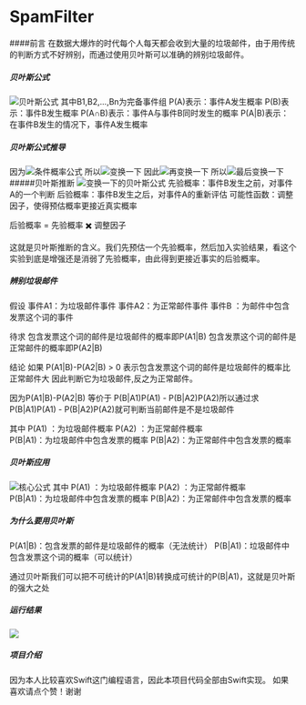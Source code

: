 # SpamFilter
####前言
 在数据大爆炸的时代每个人每天都会收到大量的垃圾邮件，由于用传统的判断方式不好辨别，而通过使用贝叶斯可以准确的辨别垃圾邮件。
##### 贝叶斯公式
![贝叶斯公式](https://upload-images.jianshu.io/upload_images/2814521-2e68faf0138de9b3.png?imageMogr2/auto-orient/strip%7CimageView2/2/w/1240)
    其中B1,B2,...,Bn为完备事件组
     P(A)表示：事件A发生概率
     P(B)表示：事件B发生概率
     P(A∩B)表示：事件A与事件B同时发生的概率
     P(A|B)表示：在事件B发生的情况下，事件A发生概率
##### 贝叶斯公式推导
因为![条件概率公式](https://upload-images.jianshu.io/upload_images/2814521-aeb0aeb893f89329.png?imageMogr2/auto-orient/strip%7CimageView2/2/w/1240)
所以![变换一下](https://upload-images.jianshu.io/upload_images/2814521-29415bf5b32c58af.png?imageMogr2/auto-orient/strip%7CimageView2/2/w/1240)
因此![再变换一下](https://upload-images.jianshu.io/upload_images/2814521-735428ccd4f3b422.png?imageMogr2/auto-orient/strip%7CimageView2/2/w/1240)
所以![最后变换一下](https://upload-images.jianshu.io/upload_images/2814521-c14f043c7340e0f1.png?imageMogr2/auto-orient/strip%7CimageView2/2/w/1240)
#####贝叶斯推断
![变换一下的贝叶斯公式](https://upload-images.jianshu.io/upload_images/2814521-cdffe24eca3f2f2e.png?imageMogr2/auto-orient/strip%7CimageView2/2/w/1240)
先验概率：事件B发生之前，对事件A的一个判断
后验概率：事件B发生之后，对事件A的重新评估
可能性函数：调整因子，使得预估概率更接近真实概率

 后验概率 = 先验概率 ✖️ 调整因子

这就是贝叶斯推断的含义。我们先预估一个先验概率，然后加入实验结果，看这个实验到底是增强还是消弱了先验概率，由此得到更接近事实的后验概率。
##### 辨别垃圾邮件
假设 
事件A1：为垃圾邮件事件
事件A2：为正常邮件事件
事件B  ：为邮件中包含发票这个词的事件

待求
包含发票这个词的邮件是垃圾邮件的概率即P(A1|B)
包含发票这个词的邮件是正常邮件的概率即P(A2|B)

结论
如果 P(A1|B)-P(A2|B) > 0 表示包含发票这个词的邮件是垃圾邮件的概率比正常邮件大 因此判断它为垃圾邮件,反之为正常邮件。

因为P(A1|B)-P(A2|B) 等价于 P(B|A1)P(A1) - P(B|A2)P(A2)所以通过求P(B|A1)P(A1) - P(B|A2)P(A2)就可判断当前邮件是不是垃圾邮件

其中 
       P(A1)   ：为垃圾邮件概率 
       P(A2)   ：为正常邮件概率        
       P(B|A1)：为垃圾邮件中包含发票的概率
       P(B|A2)：为正常邮件中包含发票的概率
##### 贝叶斯应用
![核心公式](https://upload-images.jianshu.io/upload_images/2814521-06a25f57faa82bb9.png?imageMogr2/auto-orient/strip%7CimageView2/2/w/1240)
其中 
       P(A1)   ：为垃圾邮件概率 
       P(A2)   ：为正常邮件概率        
       P(B|A1)：为垃圾邮件中包含发票的概率
       P(B|A2)：为正常邮件中包含发票的概率

##### 为什么要用贝叶斯
P(A1|B)：包含发票的邮件是垃圾邮件的概率（无法统计）
P(B|A1)：垃圾邮件中包含发票这个词的概率（可以统计）

通过贝叶斯我们可以把不可统计的P(A1|B)转换成可统计的P(B|A1)，这就是贝叶斯的强大之处

##### 运行结果
![](https://upload-images.jianshu.io/upload_images/2814521-3d0349a3d98e2791.png?imageMogr2/auto-orient/strip%7CimageView2/2/w/1240)

##### 项目介绍
因为本人比较喜欢Swift这门编程语言，因此本项目代码全部由Swift实现。
如果喜欢请点个赞！谢谢
